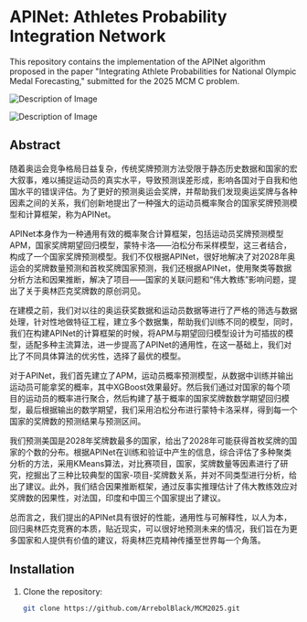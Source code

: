 # APINet: Athletes Probability Integration Network

This repository contains the implementation of the APINet algorithm proposed in the paper "Integrating Athlete Probabilities for National Olympic Medal Forecasting," submitted for the 2025 MCM C problem.

![Description of Image](fig3.png)

![Description of Image](.png)


## Abstract

随着奥运会竞争格局日益复杂，传统奖牌预测方法受限于静态历史数据和国家的宏大叙事，难以捕捉运动员的真实水平，导致预测误差形成，影响各国对于自我和他国水平的错误评估。为了更好的预测奥运会奖牌，并帮助我们发现奥运奖牌与各种因素之间的关系，我们创新地提出了一种强大的运动员概率聚合的国家奖牌预测模型和计算框架，称为APINet。

APINet本身作为一种通用有效的概率聚合计算框架，包括运动员奖牌预测模型APM，国家奖牌期望回归模型，蒙特卡洛——泊松分布采样模型，这三者结合，构成了一个国家奖牌预测模型。我们不仅根据APINet，很好地解决了对2028年奥运会的奖牌数量预测和首枚奖牌国家预测，我们还根据APINet，使用聚类等数据分析方法和因果推断，解决了项目——国家的关联问题和“伟大教练”影响问题，提出了关于奥林匹克奖牌数的原创洞见。

在建模之前，我们对以往的奥运获奖数据和运动员数据等进行了严格的筛选与数据处理，针对性地做特征工程，建立多个数据集，帮助我们训练不同的模型，同时，我们在构建APINet的计算框架的时候，将APM与期望回归模型设计为可插拔的模型，适配多种主流算法，进一步提高了APINet的通用性，在这一基础上，我们对比了不同具体算法的优劣性，选择了最优的模型。

对于APINet，我们首先建立了APM，运动员概率预测模型，从数据中训练并输出运动员可能拿奖的概率，其中XGBoost效果最好。然后我们通过对国家的每个项目的运动员的概率进行聚合，然后构建了基于概率的国家奖牌数数学期望回归模型，最后根据输出的数学期望，我们采用泊松分布进行蒙特卡洛采样，得到每一个国家的奖牌数的预测结果与预测区间。

我们预测美国是2028年奖牌数最多的国家，给出了2028年可能获得首枚奖牌的国家的个数的分布。根据APINet在训练和验证中产生的信息，综合评估了多种聚类分析的方法，采用KMeans算法，对比赛项目，国家，奖牌数量等因素进行了研究，挖掘出了三种比较典型的国家-项目-奖牌数关系，并对不同类型进行分析，给出了建议。此外，我们结合因果推断框架，通过反事实推理估计了伟大教练效应对奖牌数的因果性，对法国，印度和中国三个国家提出了建议。

总而言之，我们提出的APINet具有很好的性能，通用性与可解释性，以人为本，回归奥林匹克竞赛的本质，贴近现实，可以很好地预测未来的情况，我们旨在为更多国家和人提供有价值的建议，将奥林匹克精神传播至世界每一个角落。

## Installation

1. Clone the repository:
   ```bash
   git clone https://github.com/ArrebolBlack/MCM2025.git
